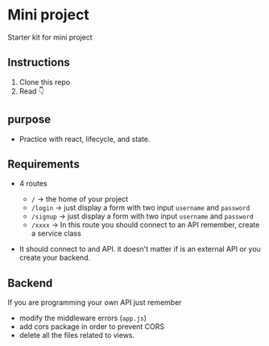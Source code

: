 # Mini project

Starter kit for mini project

## Instructions

1. Clone this repo
2. Read 👇

## purpose

- Practice with react, lifecycle, and state.

## Requirements

- 4 routes 
  - `/` -> the home of your project
  - `/login` -> just display a form with two input `username` and `password`
  - `/signup` -> just display a form with two input `username` and `password`
  - `/xxxx` -> In this route you should connect to an API remember, create a service class

- It should connect to and API. it doesn't matter if is an external API or you create your backend.


## Backend

If you are programming your own API just remember 

- modify the middleware errors (`app.js`)
- add cors package in order to prevent CORS
- delete all the files related to views.

